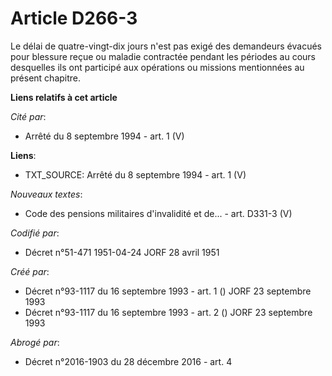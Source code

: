 # Article D266-3

Le délai de quatre-vingt-dix jours n'est pas exigé des demandeurs évacués pour blessure reçue ou maladie contractée pendant
les périodes au cours desquelles ils ont participé aux opérations ou missions mentionnées au présent chapitre.

**Liens relatifs à cet article**

_Cité par_:

  - Arrêté du 8 septembre 1994 - art. 1 (V)

**Liens**:

  - TXT_SOURCE: Arrêté du 8 septembre 1994 - art. 1 (V)

_Nouveaux textes_:

  - Code des pensions militaires d'invalidité et de... - art. D331-3 (V)

_Codifié par_:

  - Décret n°51-471 1951-04-24 JORF 28 avril 1951

_Créé par_:

  - Décret n°93-1117 du 16 septembre 1993 - art. 1 () JORF 23 septembre 1993
  - Décret n°93-1117 du 16 septembre 1993 - art. 2 () JORF 23 septembre 1993

_Abrogé par_:

  - Décret n°2016-1903 du 28 décembre 2016 - art. 4
